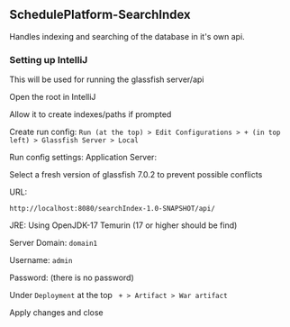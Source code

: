 

## SchedulePlatform-SearchIndex

Handles indexing and searching of the database in it's own api.




### Setting up IntelliJ
This will be used for running the glassfish server/api

Open the root in IntelliJ

Allow it to create indexes/paths if prompted

Create run config:
`Run (at the top) > Edit Configurations > + (in top left) > Glassfish Server > Local`

Run config settings:
Application Server:

Select a fresh version of glassfish 7.0.2 to prevent possible conflicts

URL:
```
http://localhost:8080/searchIndex-1.0-SNAPSHOT/api/
```

JRE: Using OpenJDK-17 Temurin (17 or higher should be find)

Server Domain: `domain1`

Username: `admin`

Password: (there is no password)

Under `Deployment` at the top
` + > Artifact > War artifact`

Apply changes and close